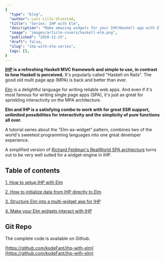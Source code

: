 ```yaml
---
{
  "type": "blog",
  "author": Lars Lillo Ulvestad,
  "title": "Series: IHP with Elm",
  "description": "Make amazing widgets for your IHP/Haskell app with Elm.",
  "image": "images/article-covers/haskell-elm.png",
  "published": "2020-12-15",
  "draft": false,
  "slug": "ihp-with-elm-series",
  tags: [],
}
---
```


**[IHP](https://ihp.digitallyinduced.com/) is a refreshing Haskell MVC framework and simple to use, in contrast to how Haskell is perceived.** It's popularly called "Haskell on Rails". The good old multi page app (MPA) is back and better than ever.

[Elm](https://elm-lang.org/) is a delightful language for writing reliable web apps. And even if it's most famous for writing single page apps (SPA), it's just as great for sprinkling interactivity on the MPA architecture. 

**Elm and IHP is a satisfying combo to work with for great SSR support, unlimited possibilities for interactivity and the simplicity of pure functions all over.**

A tutorial series about the "Elm-as-widget" pattern, combines two of the world's sweetest programming languages into one great developer experience.

A simplified version of [Richard Feldman's RealWorld SPA archtecture](https://github.com/rtfeldman/elm-spa-example) turns out to be very well suited for a widget-engine in IHP.

## Table of contents

[1. How to setup IHP with Elm](blog/ihp-with-elm)

[2. How to initialize data from IHP directly to Elm](blog/passing-flags-from-ihp-to-elm)

[3. Structure Elm into a multi-widget app for IHP](blog/structure-elm-into-a-multi-widget-app-for-ihp)

[4. Make your Elm widgets interact with IHP](blog/http-requests-from-elm-to-ihp)

## Git Repo

The complete code is available on Github:

[https://github.com/kodeFant/ihp-with-elm](https://github.com/kodeFant/ihp-with-elm)